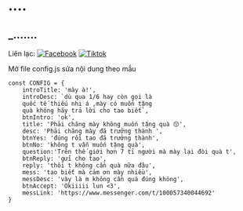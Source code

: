 # ....
## _.......

Liên lạc: 
[![Facebook](https://i.imgur.com/GRqy96ts.jpg)](https://www.facebook.com/zenngannguyen)
[![Tiktok](https://i.imgur.com/Nbfl1E7t.jpg)](https://www.tiktok.com/@zenng333)

Mở file config.js sửa nội dung theo mẫu
```
const CONFIG = {
    introTitle: 'mày à!',
    introDesc: `dù qua 1/6 hay còn gọi là
    quốc tế thiếu nhi á ,mày có muốn tặng 
    quà không hãy trả lời cho tao biết`,
    btnIntro: 'ok',
    title: 'Phải chăng mày không muốn tặng quà 😙',
    desc: 'Phải chăng mày đã trưởng thành ',
    btnYes: 'đúng rồi tao đã trưởng thành',
    btnNo: 'không t vẫn muốn tặng quà',
    question:'Trên thế giới hơn 7 tỉ người mà mày lại đòi quà t',
    btnReply: 'gửi cho tao',
    reply: 'thôi t không cần quà nữa đâu',
    mess: 'tao biết mà cảm ơn mày nhiều',
    messDesc: 'vày là m không cần quà đúng không',
    btnAccept: 'Okiiiii lun <3',
    messLink: 'https://www.messenger.com/t/100057340044692'
}
```

